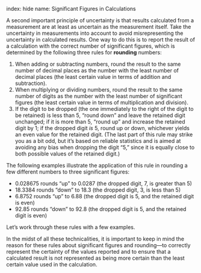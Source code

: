 index: hide
name: Significant Figures in Calculations

A second important principle of uncertainty is that results calculated from a measurement are at least as uncertain as the measurement itself. Take the uncertainty in measurements into account to avoid misrepresenting the uncertainty in calculated results. One way to do this is to report the result of a calculation with the correct number of significant figures, which is determined by the following three rules for  **rounding** numbers:

  1. When adding or subtracting numbers, round the result to the same number of decimal places as the number with the least number of decimal places (the least certain value in terms of addition and subtraction).
  2. When multiplying or dividing numbers, round the result to the same number of digits as the number with the least number of significant figures (the least certain value in terms of multiplication and division).
  3. If the digit to be dropped (the one immediately to the right of the digit to be retained) is less than 5, “round down” and leave the retained digit unchanged; if it is more than 5, “round up” and increase the retained digit by 1; if the dropped digit  *is* 5, round up or down, whichever yields an even value for the retained digit. (The last part of this rule may strike you as a bit odd, but it’s based on reliable statistics and is aimed at avoiding any bias when dropping the digit “5,” since it is equally close to both possible values of the retained digit.)

The following examples illustrate the application of this rule in rounding a few different numbers to three significant figures:

  * 0.028675 rounds “up” to 0.0287 (the dropped digit, 7, is greater than 5)
  * 18.3384 rounds “down” to 18.3 (the dropped digit, 3, is less than 5)
  * 6.8752 rounds “up” to 6.88 (the dropped digit is 5, and the retained digit is even)
  * 92.85 rounds “down” to 92.8 (the dropped digit is 5, and the retained digit is even)

Let’s work through these rules with a few examples.

In the midst of all these technicalities, it is important to keep in mind the reason for these rules about significant figures and rounding—to correctly represent the certainty of the values reported and to ensure that a calculated result is not represented as being more certain than the least certain value used in the calculation.
